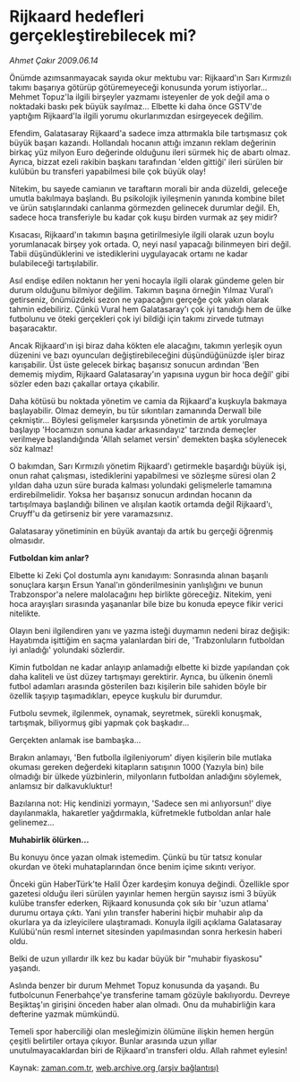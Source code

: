 # Rijkaard hedefleri gerçekleştirebilecek mi?

*Ahmet Çakır 2009.06.14*

<tr><td class="metin" colspan="2" style="padding-top: 20px; padding-left: 5px; padding-right: 10px;">Önümde azımsanmayacak sayıda okur mektubu var: Rijkaard'ın Sarı Kırmızılı takımı başarıya götürüp götüremeyeceği konusunda yorum istiyorlar... Mehmet Topuz'la ilgili birşeyler yazmamı isteyenler de yok değil ama o noktadaki baskı pek büyük sayılmaz... Elbette ki daha önce GSTV'de yaptığım Rijkaard'la ilgili yorumu okurlarımızdan esirgeyecek değilim.</td></tr><tr><td class="metin" colspan="2" style="padding-top: 20px; padding-left: 5px; padding-right: 10px;"><p>Efendim, Galatasaray Rijkaard'a sadece imza attırmakla bile tartışmasız çok büyük başarı kazandı. Hollandalı hocanın attığı imzanın reklam değerinin birkaç yüz milyon Euro değerinde olduğunu ileri sürmek hiç de abartı olmaz. Ayrıca, bizzat ezeli rakibin başkanı tarafından 'elden gittiği' ileri sürülen bir kulübün bu transferi yapabilmesi bile çok büyük olay!
<p>Nitekim, bu sayede camianın ve taraftarın morali bir anda düzeldi, geleceğe umutla bakılmaya başlandı. Bu psikolojik iyileşmenin yanında kombine bilet ve ürün satışlarındaki canlanma görmezden gelinecek durumlar değil. Eh, sadece hoca transferiyle bu kadar çok kuşu birden vurmak az şey midir?
<p>Kısacası, Rijkaard'ın takımın başına getirilmesiyle ilgili olarak uzun boylu yorumlanacak birşey yok ortada. O, neyi nasıl yapacağı bilinmeyen biri değil. Tabii düşündüklerini ve istediklerini uygulayacak ortamı ne kadar bulabileceği tartışılabilir.
<p>Asıl endişe edilen noktanın her yeni hocayla ilgili olarak gündeme gelen bir durum olduğunu bilmiyor değilim. Takımın başına örneğin Yılmaz Vural'ı getirseniz, önümüzdeki sezon ne yapacağını gerçeğe çok yakın olarak tahmin edebiliriz. Çünkü Vural hem Galatasaray'ı çok iyi tanıdığı hem de ülke futbolunu ve öteki gerçekleri çok iyi bildiği için takımı zirvede tutmayı başaracaktır.
<p>Ancak Rijkaard'ın işi biraz daha kökten ele alacağını, takımın yerleşik oyun düzenini ve bazı oyuncuları değiştirebileceğini düşündüğünüzde işler biraz karışabilir. Üst üste gelecek birkaç başarısız sonucun ardından 'Ben dememiş miydim, Rijkaard Galatasaray'ın yapısına uygun bir hoca değil' gibi sözler eden bazı çakallar ortaya çıkabilir.
<p>Daha kötüsü bu noktada yönetim ve camia da Rijkaard'a kuşkuyla bakmaya başlayabilir. Olmaz demeyin, bu tür sıkıntıları zamanında Derwall bile çekmiştir... Böylesi gelişmeler karşısında yönetimin de artık yorulmaya başlayıp 'Hocamızın sonuna kadar arkasındayız' tarzında demeçler verilmeye başlandığında 'Allah selamet versin' demekten başka söylenecek söz kalmaz!
<p>O bakımdan, Sarı Kırmızılı yönetim Rijkaard'ı getirmekle başardığı büyük işi, onun rahat çalışması, istediklerini yapabilmesi ve sözleşme süresi olan 2 yıldan daha uzun süre burada kalması yolundaki gelişmelerle tamamına erdirebilmelidir. Yoksa her başarısız sonucun ardından hocanın da tartışılmaya başlandığı bilinen ve alışılan kaotik ortamda değil Rijkaard'ı, Cruyff'u da getirseniz bir yere varamazsınız.
<p>Galatasaray yönetiminin en büyük avantajı da artık bu gerçeği öğrenmiş olmasıdır.
<p><b>Futboldan kim anlar? </b>
<p>Elbette ki Zeki Çol dostumla aynı kanıdayım: Sonrasında alınan başarılı sonuçlara karşın Ersun Yanal'ın gönderilmesinin yanlışlığını ve bunun Trabzonspor'a nelere malolacağını hep birlikte göreceğiz. Nitekim, yeni hoca arayışları sırasında yaşananlar bile bize bu konuda epeyce fikir verici nitelikte.
<p>Olayın beni ilgilendiren yanı ve yazma isteği duymamın nedeni biraz değişik: Hayatımda işittiğim en saçma yalanlardan biri de, 'Trabzonluların futboldan iyi anladığı' yolundaki sözlerdir.
<p>Kimin futboldan ne kadar anlayıp anlamadığı elbette ki bizde yapılandan çok daha kaliteli ve üst düzey tartışmayı gerektirir. Ayrıca, bu ülkenin önemli futbol adamları arasında gösterilen bazı kişilerin bile sahiden böyle bir özellik taşıyıp taşımadıkları, epeyce kuşkulu bir durumdur.
<p>Futbolu sevmek, ilgilenmek, oynamak, seyretmek, sürekli konuşmak, tartışmak, biliyormuş gibi yapmak çok başkadır...
<p>Gerçekten anlamak ise bambaşka...
<p>Bırakın anlamayı, 'Ben futbolla ilgileniyorum' diyen kişilerin bile mutlaka okuması gereken değerdeki kitapların satışının 1000 (Yazıyla bin) bile olmadığı bir ülkede yüzbinlerin, milyonların futboldan anladığını söylemek, anlamsız bir dalkavukluktur!
<p> Bazılarına not: Hiç kendinizi yormayın, 'Sadece sen mi anlıyorsun!' diye dayılanmakla, hakaretler yağdırmakla, küfretmekle futboldan anlar hale gelinemez...
<p><b>Muhabirlik ölürken...</b>
<p>Bu konuyu önce yazan olmak istemedim. Çünkü bu tür tatsız konular okurdan ve öteki muhataplarından önce benim içime sıkıntı veriyor.
<p>Önceki gün HaberTürk'te Halil Özer kardeşim konuya değindi. Özellikle spor gazetesi olduğu ileri sürülen yayınlar hemen hergün sayısız ismi 3 büyük kulübe transfer ederken, Rijkaard konusunda çok sıkı bir 'uzun atlama' durumu ortaya çıktı. Yani yılın transfer haberini hiçbir muhabir alıp da okurlara ya da izleyicilere ulaştıramadı. Konuyla ilgili açıklama Galatasaray Kulübü'nün resmî internet sitesinden yapılmasından sonra herkesin haberi oldu.
<p>Belki de uzun yıllardır ilk kez bu kadar büyük bir "muhabir fiyaskosu" yaşandı.
<p>Aslında benzer bir durum Mehmet Topuz konusunda da yaşandı. Bu futbolcunun Fenerbahçe'ye transferine tamam gözüyle bakılıyordu. Devreye Beşiktaş'ın girişini önceden haber alan olmadı. Onu da muhabirliğin kara defterine yazmak mümkündü.
<p>Temeli spor haberciliği olan mesleğimizin ölümüne ilişkin hemen hergün çeşitli belirtiler ortaya çıkıyor. Bunlar arasında uzun yıllar unutulmayacaklardan biri de Rijkaard'ın transferi oldu. Allah rahmet eylesin!<br/></p></p></p></p></p></p></p></p></p></p></p></p></p></p></p></p></p></p></p></p></p></p></td></tr>

Kaynak: [zaman.com.tr](http://zaman.com.tr/yazar.do?yazino=858805), [web.archive.org (arşiv bağlantısı)](http://web.archive.org/web/20090714005949/http://www.zaman.com.tr:80/yazar.do?yazino=858805)
